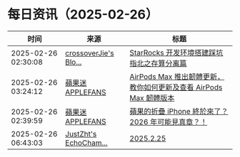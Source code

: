 ﻿# 每日资讯（2025-02-26）

|时间|来源|标题|
|---|---|---|
|2025-02-26 02:30:08|[crossoverJie's Blo...](https://crossoverjie.top/atom.xml)|[StarRocks 开发环境搭建踩坑指北之存算分离篇](http://crossoverjie.top/2025/02/26/ob/StarRocks-dev-shard-data-build/)|
|2025-02-26 03:24:12|[蘋果迷 APPLEFANS](https://applefans.today/feed/)|[AirPods Max 推出韌體更新，教你如何更新及查看 AirPods Max 韌體版本](https://applefans.today/2025-02-new-firmware-available-for-airpods-max-with-lightning-port/)|
|2025-02-26 02:39:59|[蘋果迷 APPLEFANS](https://applefans.today/feed/)|[蘋果的折疊 iPhone 終於來了？2026 年可能見真章？！](https://applefans.today/2025-02-folding-iphone-has-no-crease-rumors/)|
|2025-02-26 06:43:03|[JustZht's EchoCham...](https://www.justzht.com/rss/)|[2025.2.25](https://www.justzht.com/2025-2-25/)|
